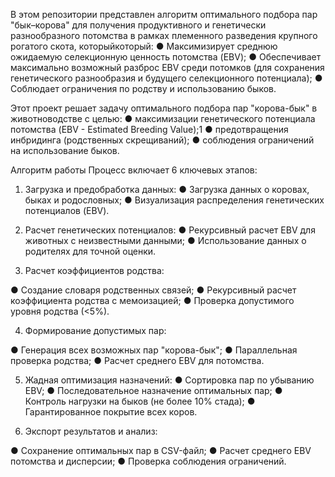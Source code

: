 В этом репозитории представлен алгоритм оптимального подбора пар "бык–корова" для получения продуктивного и генетически разнообразного потомства в рамках племенного разведения крупного рогатого скота, которыйкоторый:
● Максимизирует среднюю ожидаемую селекционную ценность потомства (EBV);
● Обеспечивает максимально возможный разброс EBV среди потомков (для сохранения генетического разнообразия и будущего селекционного потенциала);
● Соблюдает ограничения по родству и использованию быков.

Этот проект решает задачу оптимального подбора пар "корова-бык" в животноводстве с целью:
● максимизации генетического потенциала потомства (EBV - Estimated Breeding Value);1
● предотвращения инбридинга (родственных скрещиваний);
● соблюдения ограничений на использование быков.

Алгоритм работы
Процесс включает 6 ключевых этапов:

1. Загрузка и предобработка данных:
● Загрузка данных о коровах, быках и родословных;
● Визуализация распределения генетических потенциалов (EBV).

2. Расчет генетических потенциалов:
● Рекурсивный расчет EBV для животных с неизвестными данными;
● Использование данных о родителях для точной оценки.

3. Расчет коэффициентов родства:

● Создание словаря родственных связей;
● Рекурсивный расчет коэффициента родства с мемоизацией;
● Проверка допустимого уровня родства (<5%).

4. Формирование допустимых пар:

● Генерация всех возможных пар "корова-бык";
● Параллельная проверка родства;
● Расчет среднего EBV для потомства.

5. Жадная оптимизация назначений:
● Сортировка пар по убыванию EBV;
● Последовательное назначение оптимальных пар;
● Контроль нагрузки на быков (не более 10% стада);
● Гарантированное покрытие всех коров.

6. Экспорт результатов и анализ:

● Сохранение оптимальных пар в CSV-файл;
● Расчет среднего EBV потомства и дисперсии;
● Проверка соблюдения ограничений.

